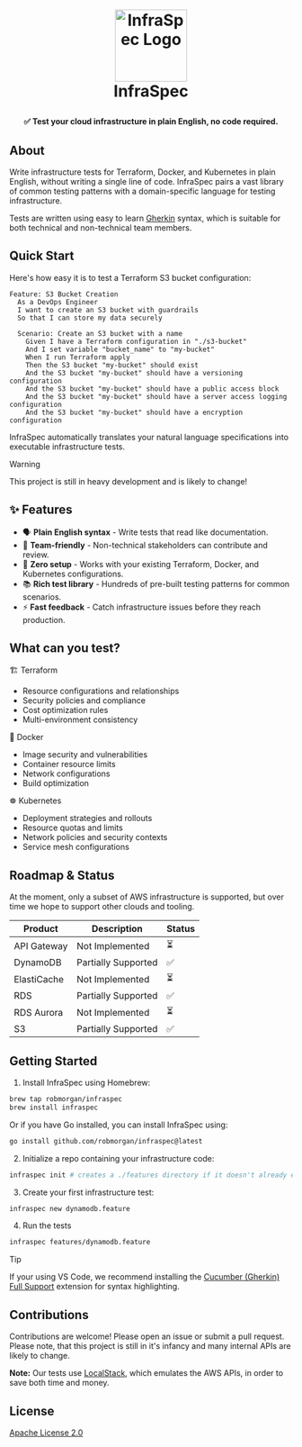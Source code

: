 <h1>
<p align="center">
  <img src="https://github.com/user-attachments/assets/d744b90a-1e44-4b1e-9f5b-35f948991620" alt="InfraSpec Logo" width="128">
  <br>InfraSpec
</h1>
  <p align="center">
    <strong>✅ Test your cloud infrastructure in plain English, no code required.</strong>
  </p>
</p>

## About

Write infrastructure tests for Terraform, Docker, and Kubernetes in plain English, without writing a single line of
code. InfraSpec pairs a vast library of common testing patterns with a domain-specific language for testing
infrastructure.

Tests are written using easy to learn [Gherkin](https://cucumber.io/docs/gherkin/) syntax, which is suitable for both
technical and non-technical team members.

## Quick Start

Here's how easy it is to test a Terraform S3 bucket configuration:

```gherkin
Feature: S3 Bucket Creation
  As a DevOps Engineer
  I want to create an S3 bucket with guardrails
  So that I can store my data securely

  Scenario: Create an S3 bucket with a name
    Given I have a Terraform configuration in "./s3-bucket"
    And I set variable "bucket_name" to "my-bucket"
    When I run Terraform apply
    Then the S3 bucket "my-bucket" should exist
    And the S3 bucket "my-bucket" should have a versioning configuration
    And the S3 bucket "my-bucket" should have a public access block
    And the S3 bucket "my-bucket" should have a server access logging configuration
    And the S3 bucket "my-bucket" should have a encryption configuration
```

InfraSpec automatically translates your natural language specifications into executable infrastructure tests.

> [!WARNING]
> This project is still in heavy development and is likely to change!

## ✨ Features

- 🗣️ **Plain English syntax** - Write tests that read like documentation.
- 👥 **Team-friendly** - Non-technical stakeholders can contribute and review.
- 🚀 **Zero setup** - Works with your existing Terraform, Docker, and Kubernetes configurations.
- 📚 **Rich test library** - Hundreds of pre-built testing patterns for common scenarios.
- ⚡ **Fast feedback** - Catch infrastructure issues before they reach production.

## What can you test?

🏗️ Terraform

- Resource configurations and relationships
- Security policies and compliance
- Cost optimization rules
- Multi-environment consistency

🐳 Docker

- Image security and vulnerabilities
- Container resource limits
- Network configurations
- Build optimization

☸️ Kubernetes

- Deployment strategies and rollouts
- Resource quotas and limits
- Network policies and security contexts
- Service mesh configurations

## Roadmap & Status

At the moment, only a subset of AWS infrastructure is supported, but over time we hope to support other clouds and
tooling.

| **Product**   | **Description**     | **Status**   |
| ------------- | ------------------- | ------------ |
| API Gateway   | Not Implemented     |       ⏳     |
| DynamoDB      | Partially Supported |       ✅     |
| ElastiCache   | Not Implemented     |       ⏳     |
| RDS           | Partially Supported |       ✅     |
| RDS Aurora    | Not Implemented     |       ⏳     |
| S3            | Partially Supported |       ✅     |

## Getting Started

1. Install InfraSpec using Homebrew:

```sh
brew tap robmorgan/infraspec
brew install infraspec
```

Or if you have Go installed, you can install InfraSpec using:

```sh
go install github.com/robmorgan/infraspec@latest
```

2. Initialize a repo containing your infrastructure code:

```sh
infraspec init # creates a ./features directory if it doesn't already exist
```

3. Create your first infrastructure test:

```sh
infraspec new dynamodb.feature
```

4. Run the tests

```sh
infraspec features/dynamodb.feature
```

> [!TIP]
> If your using VS Code, we recommend installing the [Cucumber (Gherkin) Full Support](https://marketplace.visualstudio.com/items?itemName=alexkrechik.cucumberautocomplete)
extension for syntax highlighting.

## Contributions

Contributions are welcome! Please open an issue or submit a pull request. Please note, that this project is still in
it's infancy and many internal APIs are likely to change.

**Note:** Our tests use [LocalStack](https://github.com/localstack/localstack), which emulates the AWS APIs, in order to
save both time and money.

## License

[Apache License 2.0](https://github.com/robmorgan/infraspec/blob/main/LICENSE.md)
